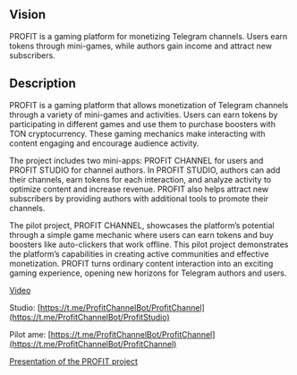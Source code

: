 ## Vision

PROFIT is a gaming platform for monetizing Telegram channels. Users earn tokens through mini-games, while authors gain income and attract new subscribers.

## Description

PROFIT is a gaming platform that allows monetization of Telegram channels through a variety of mini-games and activities. Users can earn tokens by participating in different games and use them to purchase boosters with TON cryptocurrency. These gaming mechanics make interacting with content engaging and encourage audience activity.

The project includes two mini-apps: PROFIT CHANNEL for users and PROFIT STUDIO for channel authors. In PROFIT STUDIO, authors can add their channels, earn tokens for each interaction, and analyze activity to optimize content and increase revenue. PROFIT also helps attract new subscribers by providing authors with additional tools to promote their channels.

The pilot project, PROFIT CHANNEL, showcases the platform’s potential through a simple game mechanic where users can earn tokens and buy boosters like auto-clickers that work offline. This pilot project demonstrates the platform’s capabilities in creating active communities and effective monetization. PROFIT turns ordinary content interaction into an exciting gaming experience, opening new horizons for Telegram authors and users.

[Video](https://www.youtube.com/watch?v=MTN3nTIFg0c)

Studio: [https://t.me/ProfitChannelBot/ProfitChannel](https://t.me/ProfitChannelBot/ProfitStudio)

Pilot ame: [https://t.me/ProfitChannelBot/ProfitChannel](https://t.me/ProfitChannelBot/ProfitChannel)

[Presentation of the PROFIT project](https://docs.google.com/presentation/d/1pXoVZodkhWOCE0AUVkAhGuvDmqIbRkNbVSvlZgyOqAo/edit#slide=id.g2e7cd21e88f_0_114)
